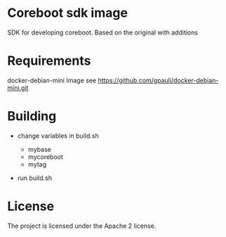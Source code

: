 Coreboot sdk image
===

SDK for developing coreboot. Based on the original with additions

# Requirements

docker-debian-mini Image see https://github.com/gpauli/docker-debian-mini.git

# Building

* change variables in build.sh
  * mybase
  * mycoreboot
  * mytag
  
* run build.sh

# License

The project is licensed under the Apache 2 license. 

